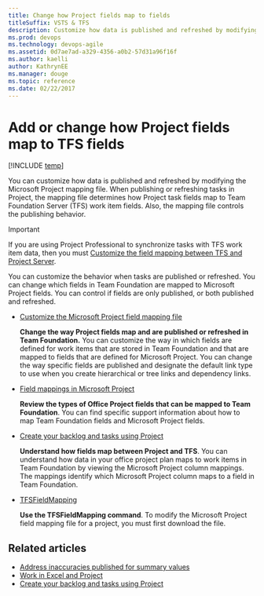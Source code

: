 ```yaml
---
title: Change how Project fields map to fields
titleSuffix: VSTS & TFS
description: Customize how data is published and refreshed by modifying the Microsoft Project mapping file for Team Foundation Server  
ms.prod: devops
ms.technology: devops-agile
ms.assetid: 0d7ae7ad-a329-4356-a0b2-57d31a96f16f
ms.author: kaelliauthor: KathrynEE
ms.manager: douge
ms.topic: reference
ms.date: 02/22/2017 
---
```


# Add or change how Project fields map to TFS fields

[!INCLUDE [temp](../../_shared/version-vsts-tfs-all-versions.md)]  

You can customize how data is published and refreshed by modifying the Microsoft Project mapping file. When publishing or refreshing tasks in Project, the mapping file determines how Project task fields map to Team Foundation Server (TFS) work item fields. Also, the mapping file controls the publishing behavior.  
  
> [!IMPORTANT]  
>  If you are using Project Professional to synchronize tasks with TFS work item data, then you must [Customize the field mapping between TFS and Project Server](../tfs-ps-sync/customize-field-mapping-tfs-project-server.md).  
  
 You can customize the behavior when tasks are published or refreshed. You can change which fields in Team Foundation are mapped to Microsoft Project fields. You can control if fields are only published, or both published and refreshed.  
  
-   [Customize the Microsoft Project field mapping file](customize-project-field-mapping-file.md)  
  
     **Change the way Project fields map and are published or refreshed in Team Foundation.** You can customize the way in which fields are defined for work items that are stored in Team Foundation and that are mapped to fields that are defined for Microsoft Project. You can change the way specific fields are published and designate the default link type to use when you create hierarchical or tree links and dependency links.  
  
-   [Field mappings in Microsoft Project](field-mappings-in-microsoft-project.md)  
  
     **Review the types of Office Project fields that can be mapped to Team Foundation**. You can find specific support information about how to map Team Foundation fields and Microsoft Project fields.  
  
-   [Create your backlog and tasks using Project](../../boards/backlogs/office/create-your-backlog-tasks-using-project.md)  
  
     **Understand how fields map between Project and TFS**. You can understand how data in your office project plan maps to work items in Team Foundation by viewing the Microsoft Project column mappings. The mappings identify which Microsoft Project column maps to a field in Team Foundation.  
  
-   [TFSFieldMapping](upload-or-download-the-microsoft-project-mapping-file.md)  
  
     **Use the TFSFieldMapping command**. To modify the Microsoft Project field mapping file for a project, you must first download the file.  
  
## Related articles 
-  [Address inaccuracies published for summary values](../../report/sql-reports/address-inaccuracies-published-for-summary-values.md)   
-  [Work in Excel and Project](../../boards/backlogs/office/track-work-vsts-tfs.md)   
-  [Create your backlog and tasks using Project](../../boards/backlogs/office/create-your-backlog-tasks-using-project.md)